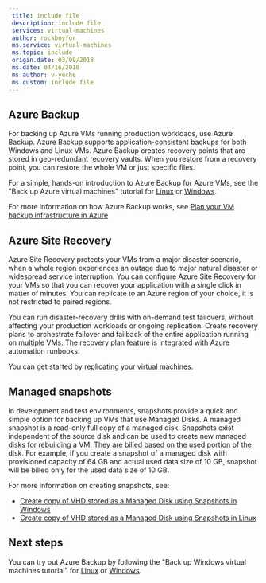 ```yaml
---
 title: include file
 description: include file
 services: virtual-machines
 author: rockboyfor
 ms.service: virtual-machines
 ms.topic: include
 origin.date: 03/09/2018
 ms.date: 04/16/2018
 ms.author: v-yeche
 ms.custom: include file
---
```


## Azure Backup

For backing up Azure VMs running production workloads, use Azure Backup. Azure Backup supports application-consistent backups for both Windows and Linux VMs. Azure Backup creates recovery points that are stored in geo-redundant recovery vaults. When you restore from a recovery point, you can restore the whole VM or just specific files. 

For a simple, hands-on introduction to Azure Backup for Azure VMs, see the "Back up Azure virtual machines" tutorial for [Linux](../articles/virtual-machines/linux/tutorial-backup-vms.md) or [Windows](../articles/virtual-machines/windows/tutorial-backup-vms.md).

For more information on how Azure Backup works, see [Plan your VM backup infrastructure in Azure](../articles/backup/backup-azure-vms-introduction.md)

## Azure Site Recovery

Azure Site Recovery protects your VMs from a major disaster scenario, when a whole region experiences an outage due to major natural disaster or widespread service interruption. You can configure Azure Site Recovery for your VMs so that you can recover your application with a single click in matter of minutes. You can replicate to an Azure region of your choice, it is not restricted to paired regions. 

You can run disaster-recovery drills with on-demand test failovers, without affecting your production workloads or ongoing replication. Create recovery plans to orchestrate failover and failback of the entire application running on multiple VMs. The recovery plan feature is integrated with Azure automation runbooks.

You can get started by [replicating your virtual machines](https://aka.ms/a2a-getting-started). 

## Managed snapshots 

In development and test environments, snapshots provide a quick and simple option for backing up VMs that use Managed Disks. A managed snapshot is a read-only full copy of a managed disk. Snapshots exist independent of the source disk and can be used to create new managed disks for rebuilding a VM. They are billed based on the used portion of the disk. For example, if you create a snapshot of a managed disk with provisioned capacity of 64 GB and actual used data size of 10 GB, snapshot will be billed only for the used data size of 10 GB.  

For more information on creating snapshots, see:

* [Create copy of VHD stored as a Managed Disk using Snapshots in Windows](../articles/virtual-machines/windows/snapshot-copy-managed-disk.md)
* [Create copy of VHD stored as a Managed Disk using Snapshots in Linux](../articles/virtual-machines/linux/snapshot-copy-managed-disk.md)

## Next steps
You can try out Azure Backup by following the "Back up Windows virtual machines tutorial" for [Linux](../articles/virtual-machines/linux/tutorial-backup-vms.md) or [Windows](../articles/virtual-machines/windows/tutorial-backup-vms.md).